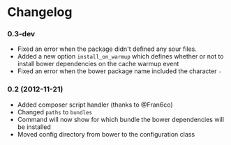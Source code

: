 Changelog
=========

### 0.3-dev

* Fixed an error when the package didn't defined any sour files.
* Added a new option ```install_on_warmup``` which defines whether or not to install bower dependencies on the cache warmup event
* Fixed an error when the bower package name included the character ```-```

### 0.2 (2012-11-21)

* Added composer script handler (thanks to @Fran6co)
* Changed ```paths``` to ```bundles```
* Command will now show for which bundle the bower dependencies will be installed
* Moved config directory from bower to the configuration class
